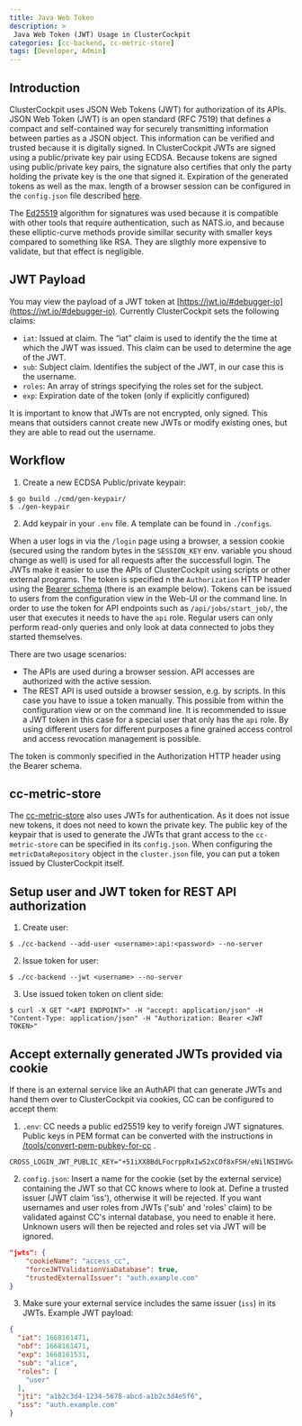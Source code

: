 ```yaml
---
title: Java Web Token
description: >
 Java Web Token (JWT) Usage in ClusterCockpit
categories: [cc-backend, cc-metric-store]
tags: [Developer, Admin]
---
```


## Introduction

ClusterCockpit uses JSON Web Tokens (JWT) for authorization of its APIs.
JSON Web Token (JWT) is an open standard (RFC 7519) that defines a compact and self-contained way for securely transmitting information between parties as a JSON object.
This information can be verified and trusted because it is digitally signed.
In ClusterCockpit JWTs are signed using a public/private key pair using ECDSA.
Because tokens are signed using public/private key pairs, the signature also certifies that only the party holding the private key is the one that signed it.
Expiration of the generated tokens as well as the max. length of a browser session can be configured in the `config.json` file described [here](./README.md).

The [Ed25519](https://ed25519.cr.yp.to/) algorithm for signatures was used because it is compatible with other tools that require authentication, such as NATS.io, and because these elliptic-curve methods provide simillar security with smaller keys compared to something like RSA. They are sligthly more expensive to validate, but that effect is negligible.

## JWT Payload

You may view the payload of a JWT token at [https://jwt.io/#debugger-io](https://jwt.io/#debugger-io).
Currently ClusterCockpit sets the following claims:
* `iat`: Issued at claim. The “iat” claim is used to identify the the time at which the JWT was issued. This claim can be used to determine the age of the JWT.
* `sub`: Subject claim. Identifies the subject of the JWT, in our case this is the username.
* `roles`: An array of strings specifying the roles set for the subject.
* `exp`: Expiration date of the token (only if explicitly configured)

It is important to know that JWTs are not encrypted, only signed. This means that outsiders cannot create new JWTs or modify existing ones, but they are able to read out the username.

## Workflow

1. Create a new ECDSA Public/private keypair:
```
$ go build ./cmd/gen-keypair/
$ ./gen-keypair
```
2. Add keypair in your `.env` file. A template can be found in `./configs`.

When a user logs in via the `/login` page using a browser, a session cookie (secured using the random bytes in the `SESSION_KEY` env. variable you shoud change as well) is used for all requests after the successfull login. The JWTs make it easier to use the APIs of ClusterCockpit using scripts or other external programs. The token is specified n the `Authorization` HTTP header using the [Bearer schema](https://datatracker.ietf.org/doc/html/rfc6750) (there is an example below). Tokens can be issued to users from the configuration view in the Web-UI or the command line. In order to use the token for API endpoints such as `/api/jobs/start_job/`, the user that executes it needs to have the `api` role. Regular users can only perform read-only queries and only look at data connected to jobs they started themselves.

There are two usage scenarios:
* The APIs are used during a browser session. API accesses are authorized with
  the active session.
* The REST API is used outside a browser session, e.g. by scripts. In this case
  you have to issue a token manually. This possible from within the
  configuration view or on the command line. It is recommended to issue a JWT
  token in this case for a special user that only has the `api` role. By using
  different users for different purposes a fine grained access control and
  access revocation management is possible.

The token is commonly specified in the Authorization HTTP header using the Bearer schema.

## cc-metric-store

The [cc-metric-store](https://github.com/ClusterCockpit/cc-metric-store) also uses JWTs for authentication. As it does not issue new tokens, it does not need to kown the private key. The public key of the keypair that is used to generate the JWTs that grant access to the `cc-metric-store` can be specified in its `config.json`. When configuring the `metricDataRepository` object in the `cluster.json` file, you can put a token issued by ClusterCockpit itself.

## Setup user and JWT token for REST API authorization

1. Create user:
```
$ ./cc-backend --add-user <username>:api:<password> --no-server
```
2. Issue token for user:
```
$ ./cc-backend --jwt <username> --no-server
```
3. Use issued token token on client side:
```
$ curl -X GET "<API ENDPOINT>" -H "accept: application/json" -H "Content-Type: application/json" -H "Authorization: Bearer <JWT TOKEN>"
```

## Accept externally generated JWTs provided via cookie
If there is an external service like an AuthAPI that can generate JWTs and hand
them over to ClusterCockpit via cookies, CC can be configured to accept them:

1. `.env`: CC needs a public ed25519 key to verify foreign JWT signatures.
   Public keys in PEM format can be converted with the instructions in
   [/tools/convert-pem-pubkey-for-cc](../tools/convert-pem-pubkey-for-cc/Readme.md)
   .

```
CROSS_LOGIN_JWT_PUBLIC_KEY="+51iXX8BdLFocrppRxIw52xCOf8xFSH/eNilN5IHVGc="
```

2. `config.json`: Insert a name for the cookie (set by the external service)
   containing the JWT so that CC knows where to look at. Define a trusted issuer
   (JWT claim 'iss'), otherwise it will be rejected. If you want usernames and
   user roles from JWTs ('sub' and 'roles' claim) to be validated against CC's
   internal database, you need to enable it here. Unknown users will then be
   rejected and roles set via JWT will be ignored.

```json
"jwts": {
    "cookieName": "access_cc",
    "forceJWTValidationViaDatabase": true,
    "trustedExternalIssuer": "auth.example.com"
}
```

3. Make sure your external service includes the same issuer (`iss`) in its JWTs.
   Example JWT payload:

```json
{
  "iat": 1668161471,
  "nbf": 1668161471,
  "exp": 1668161531,
  "sub": "alice",
  "roles": [
    "user"
  ],
  "jti": "a1b2c3d4-1234-5678-abcd-a1b2c3d4e5f6",
  "iss": "auth.example.com"
}
```
